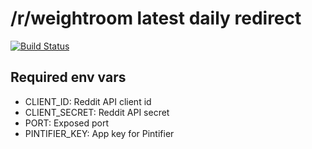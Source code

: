 # /r/weightroom latest daily redirect

[![Build Status](https://travis-ci.org/gish/wr-latest-daily-redirect.svg?branch=master)](https://travis-ci.org/gish/wr-latest-daily-redirect)

## Required env vars

- CLIENT_ID: Reddit API client id
- CLIENT_SECRET: Reddit API secret
- PORT: Exposed port
- PINTIFIER_KEY: App key for Pintifier
